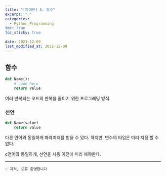 ```yaml
---
title: "[파이썬] 5. 함수"
excerpt: " "
categories:
  - Python_Programming
toc: true
toc_sticky: true
 
date: 2021-12-09
last_modified_at: 2021-12-09
---
```




## 함수

```python
def Name():
    # code here
    return Value
```

여러 반복되는 코드의 반복을 줄이기 위한 프로그래밍 방식.

### 선언

```python
def Name(value)		
    return value
```

다른 언어와 동일하게 파라미터를 받을 수 있다. 하지만, 변수의 타입은 미리 지정 할 수 없다.

c언어와 동일하게, 선언을 사용 이전에 미리 해야한다.


---
```
💡 지적, 오류 환영합니다
```